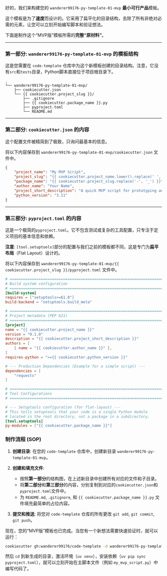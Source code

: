 好的，我们来构建您的 `wanderer99176-py-template-01-mvp` **最小可行产品**模板。

这个模板是为了**速度**而设计的。它采用了扁平化的目录结构，去除了所有非绝对必需的元素，让您可以立刻开始编写脚本和验证想法。

下面是制作这个“MVP版”模板所需的**完整“原材料”**。

-----

### **第一部分: `wanderer99176-py-template-01-mvp` 的模板结构**

这是您需要在 `code-template` 仓库中为这个新模板创建的目录结构。注意，它没有`src`和`tests`目录，Python脚本直接位于项目根目录下。

```
.
└── wanderer99176-py-template-01-mvp/
    ├── cookiecutter.json
    └── {{ cookiecutter.project_slug }}/
        ├── .gitignore
        ├── {{ cookiecutter.package_name }}.py
        ├── pyproject.toml
        └── README.md
```

-----

### **第二部分: `cookiecutter.json` 的内容**

这个配置文件被精简到了极致，只询问最基本的信息。

将以下内容保存到 `wanderer99176-py-template-01-mvp/cookiecutter.json` 文件中。

```json
{
    "project_name": "My MVP Script",
    "project_slug": "{{ cookiecutter.project_name.lower().replace(' ', '-') }}",
    "package_name": "{{ cookiecutter.project_slug.replace('-', '_') }}",
    "author_name": "Your Name",
    "project_short_description": "A quick MVP script for prototyping an idea.",
    "python_version": "3.11"
}
```

-----

### **第三部分: `pyproject.toml` 的内容**

这是一个极简的`pyproject.toml`。它不包含测试或复杂的工具配置，只专注于定义项目的基本信息和依赖。

**注意**: `[tool.setuptools]`部分的配置与我们之前的模板都不同，这是专门为**扁平布局**（Flat Layout）设计的。

将以下内容保存到 `wanderer99176-py-template-01-mvp/{{ cookiecutter.project_slug }}/pyproject.toml` 文件中。

```toml
# ==============================================================================
# Build system configuration
# ==============================================================================
[build-system]
requires = ["setuptools>=61.0"]
build-backend = "setuptools.build_meta"

# ==============================================================================
# Project metadata (PEP 621)
# ==============================================================================
[project]
name = "{{ cookiecutter.project_name }}"
version = "0.1.0"
description = "{{ cookiecutter.project_short_description }}"
authors = [
    { name = "{{ cookiecutter.author_name }}" },
]
requires-python = ">={{ cookiecutter.python_version }}"

# --- Production Dependencies (Example for a simple script) ---
dependencies = [
    "requests"
]

# ==============================================================================
# Tool Configurations
# ==============================================================================

# --- Setuptools configuration (for flat-layout) ---
# This tells setuptools that your code is a single Python module
# located in the root directory, not a package in a subdirectory.
[tool.setuptools]
py-modules = ["{{ cookiecutter.package_name }}"]

```

### **制作流程 (SOP)**

1.  **创建目录**:
    在您的 `code-template` 仓库中，创建新目录 `wanderer99176-py-template-01-mvp`。

2.  **创建和填充文件**:

      * 按照**第一部分**的结构图，在上述新目录中创建所有对应的文件和子目录。
      * 将**第二部分**和**第三部分**的内容，分别复制到对应的`cookiecutter.json`和`pyproject.toml`文件中。
      * 为 `README.md`, `.gitignore`, 和 `{{ cookiecutter.package_name }}.py` 文件填充最简单的占位内容。

3.  **提交和推送**:
    将您对 `code-template` 仓库的所有更改 `git add`, `git commit`, `git push`。

现在，您的“MVP版”模板也已完成。当您有一个新想法需要快速验证时，就可以运行：

```bash
cookiecutter gh:wanderer99176/code-template -d wanderer99176-py-template-01-mvp
```

然后 `cd` 到新生成的目录，激活环境（`uv venv`），安装依赖（`uv pip sync pyproject.toml`），就可以立刻开始在主脚本文件（例如 `my_mvp_script.py`）中编写代码了。